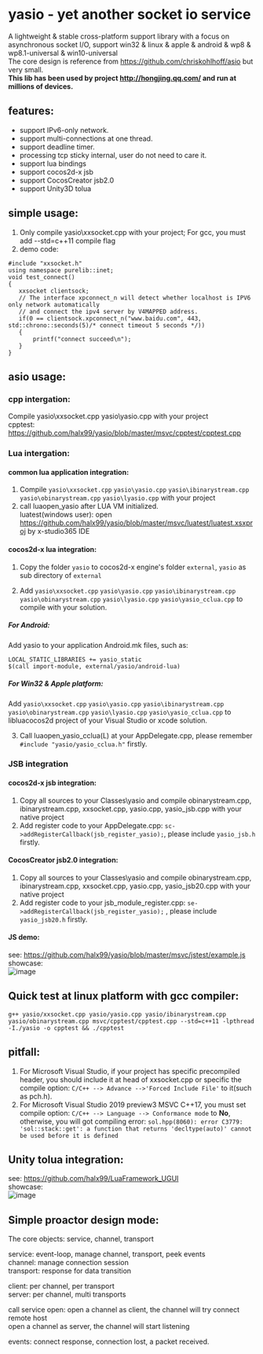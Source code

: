 # yasio - yet another socket io service
A lightweight & stable cross-platform support library with a focus on asynchronous socket I/O, support win32  &amp; linux  &amp; apple &amp; android &amp; wp8 &amp; wp8.1-universal &amp; win10-universal  
The core design is reference from https://github.com/chriskohlhoff/asio but very small.  
**This lib has been used by project http://hongjing.qq.com/ and run at millions of devices.**
## features: 
* support IPv6-only network.  
* support multi-connections at one thread.  
* support deadline timer.  
* processing tcp sticky internal, user do not need to care it.  
* support lua bindings  
* support cocos2d-x jsb  
* support CocosCreator jsb2.0  
* support Unity3D tolua
  
## simple usage:  
1. Only compile yasio\xxsocket.cpp with your project; For gcc, you must add --std=c++11 compile flag<br />
2. demo code:
```
#include "xxsocket.h"
using namespace purelib::inet;
void test_connect() 
{
   xxsocket clientsock;
   // The interface xpconnect_n will detect whether localhost is IPV6 only network automatically
   // and connect the ipv4 server by V4MAPPED address.
   if(0 == clientsock.xpconnect_n("www.baidu.com", 443, std::chrono::seconds(5)/* connect timeout 5 seconds */))
   {
       printf("connect succeed\n");
   }
}
```

## asio usage:  
### cpp intergation: 
Compile yasio\xxsocket.cpp yasio\yasio.cpp with your project  
cpptest: https://github.com/halx99/yasio/blob/master/msvc/cpptest/cpptest.cpp  
  
    
### Lua intergation: 
#### common lua application integration:
1. Compile ```yasio\xxsocket.cpp``` ```yasio\yasio.cpp``` ```yasio\ibinarystream.cpp``` ```yasio\obinarystream.cpp``` ```yasio\lyasio.cpp``` with your project  
2. call luaopen_yasio after LUA VM initialized.  
luatest(windows user): open https://github.com/halx99/yasio/blob/master/msvc/luatest/luatest.xsxproj by x-studio365 IDE  
  
#### cocos2d-x lua integration:
1. Copy the folder ```yasio``` to cocos2d-x engine's folder ```external```, ```yasio``` as sub directory of ```external```  

2. Add ```yasio\xxsocket.cpp``` ```yasio\yasio.cpp``` ```yasio\ibinarystream.cpp``` ```yasio\obinarystream.cpp``` ```yasio\lyasio.cpp```
```yasio\yasio_cclua.cpp``` to compile with your solution.
##### For Android:
Add yasio to your application Android.mk files, such as:  
```
LOCAL_STATIC_LIBRARIES += yasio_static
$(call import-module, external/yasio/android-lua)
```
##### For Win32 & Apple platform:
Add ```yasio\xxsocket.cpp``` ```yasio\yasio.cpp``` ```yasio\ibinarystream.cpp``` ```yasio\obinarystream.cpp``` ```yasio\lyasio.cpp```
```yasio\yasio_cclua.cpp``` to libluacocos2d project of your Visual Studio or xcode solution.  

3. Call luaopen_yasio_cclua(L) at your AppDelegate.cpp, please remember ```#include "yasio/yasio_cclua.h"``` firstly.  

### JSB integration  
#### cocos2d-x jsb integration:
1. Copy all sources to your Classes\yasio and compile obinarystream.cpp, ibinarystream.cpp, xxsocket.cpp, yasio.cpp, yasio_jsb.cpp with your native project  
2. Add register code to your AppDelegate.cpp: ```sc->addRegisterCallback(jsb_register_yasio);```, please include ```yasio_jsb.h``` firstly.
  
#### CocosCreator jsb2.0 integration:
1. Copy all sources to your Classes\yasio and compile obinarystream.cpp, ibinarystream.cpp, xxsocket.cpp, yasio.cpp, yasio_jsb20.cpp with your native project  
2. Add register code to your jsb_module_register.cpp: ```se->addRegisterCallback(jsb_register_yasio);``` , please include ```yasio_jsb20.h``` firstly. 
  
#### JS demo:
see: https://github.com/halx99/yasio/blob/master/msvc/jstest/example.js  
showcase:  
![image](https://github.com/halx99/yasio/raw/master/showcasejsb.jpg)  
  
  
## Quick test at linux platform with gcc compiler:  
```g++ yasio/xxsocket.cpp yasio/yasio.cpp yasio/ibinarystream.cpp yasio/obinarystream.cpp msvc/cpptest/cpptest.cpp --std=c++11 -lpthread -I./yasio -o cpptest && ./cpptest```  
  
## pitfall: 
1. For Microsoft Visual Studio, if your project has specific precompiled header, you should include it at head of xxsocket.cpp or specific the compile option: ```C/C++ --> Advance -->'Forced Include File'``` to it(such as pch.h).  
2. For Microsoft Visual Studio 2019 preview3 MSVC C++17, you must set compile option: ```C/C++ --> Language --> Conformance mode``` to **No**, otherwise, you will got compiling error: ```sol.hpp(8060): error C3779: 'sol::stack::get': a function that returns 'decltype(auto)' cannot be used before it is defined```
  
## Unity tolua integration:  
see: https://github.com/halx99/LuaFramework_UGUI  
showcase:  
![image](https://github.com/halx99/yasio/raw/master/showcaseunity.png)  

## Simple proactor design mode:
The core objects: service, channel, transport  

service: event-loop, manage channel, transport, peek events  
channel: manage connection session  
transport: response for data transition  

client: per channel, per transport  
server: per channel, multi transports  

call service open:
open a channel as client, the channel will try connect remote host  
open a channel as server, the channel will start listening  

events: connect response, connection lost, a packet received.  

